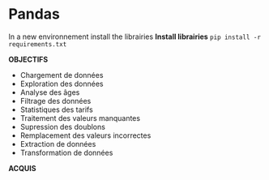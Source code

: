 # Pandas

In a new environnement install the librairies
**Install librairies**
`pip install -r requirements.txt`

**OBJECTIFS**

- Chargement de données
- Exploration des données
- Analyse des âges
- Filtrage des données
- Statistiques des tarifs
- Traitement des valeurs manquantes
- Supression des doublons
- Remplacement des valeurs incorrectes
- Extraction de données
- Transformation de données

**ACQUIS**


